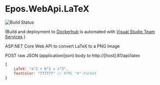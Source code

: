 # Epos.WebApi.LaTeX

![Build Status](https://eposgmbh.visualstudio.com/_apis/public/build/definitions/f8efcc28-0cef-4500-a9e4-7b6d4c7f3c3d/6/badge)

(Build and deployment to [Dockerhub](https://hub.docker.com/) is automated with
[Visual Studio Team Services](https://www.visualstudio.com/team-services).)

ASP.NET Core Web API to convert LaTeX to a PNG Image

POST raw JSON (application/json) body to http://[host]:81/api/latex

```javascript
{
    LaTeX: "a^2 + b^2 = c^2",
    TextColor: "777777" // HTML "#"-Format
}
```
